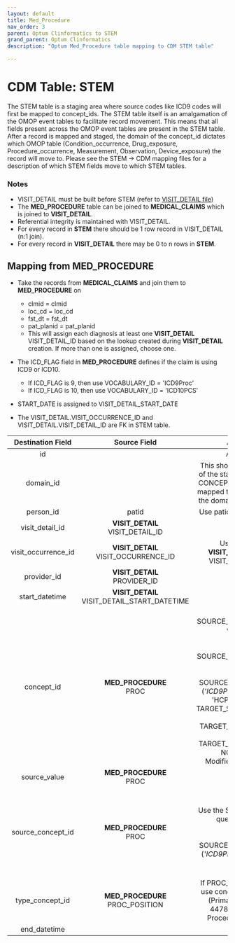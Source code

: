 ```yaml
---
layout: default
title: Med_Procedure
nav_order: 3
parent: Optum Clinformatics to STEM
grand_parent: Optum Clinformatics
description: "Optum Med_Procedure table mapping to CDM STEM table"

---
```


# CDM Table: STEM 

The STEM table is a staging area where source codes like ICD9 codes will first be mapped to concept_ids. The STEM table itself is an amalgamation of the OMOP event tables to facilitate record movement. This means that all fields present across the OMOP event tables are present in the STEM table. After a record is mapped and staged, the domain of the concept_id dictates which OMOP table (Condition_occurrence, Drug_exposure, Procedure_occurrence, Measurement, Observation, Device_exposure) the record will move to. Please see the STEM -> CDM mapping files for a description of which STEM fields move to which STEM tables.

### **Notes**
- VISIT_DETAIL must be built before STEM (refer to [VISIT_DETAIL file](VISIT_DETAIL.md))
- The **MED_PROCEDURE** table can be joined to **MEDICAL_CLAIMS** which is joined to **VISIT_DETAIL**. 
- Referential integrity is maintained with VISIT_DETAIL. 
- For every record in **STEM** there should be 1 row record in VISIT_DETAIL (n:1 join). 
- For every record in **VISIT_DETAIL** there may be 0 to n rows in **STEM**.

## **Mapping from MED_PROCEDURE**
- Take the records from **MEDICAL_CLAIMS** and join them to **MED_PROCEDURE** on 
    - clmid = clmid
    - loc_cd = loc_cd
    - fst_dt = fst_dt
    - pat_planid = pat_planid
    - This will assign each diagnosis at least one **VISIT_DETAIL** VISIT_DETAIL_ID based on the lookup created during **VISIT_DETAIL** creation. If more than one is assigned, choose one.  

- The ICD_FLAG field in **MED_PROCEDURE** defines if the claim is using ICD9 or ICD10.
    - If ICD_FLAG is 9, then use VOCABULARY_ID = 'ICD9Proc'
    - If ICD_FLAG is 10, then use VOCABULARY_ID = 'ICD10PCS'
- START_DATE is assigned to VISIT_DETAIL_START_DATE
- The VISIT_DETAIL.VISIT_OCCURRENCE_ID and VISIT_DETAIL.VISIT_DETAIL_ID are FK in STEM table.

**Destination Field**|**Source Field**|**Applied Rule**|**Comment**
| :----: | :----: | :--------: | :------: |
| id | |Autogenerate||
| domain_id ||This should be the domain_id of the standard concept in the CONCEPT_ID field. If a code is mapped to CONCEPT_ID 0, put the domain_id as Observation.||
| person_id | patid| Use patid to lookup Person_id ||
| visit_detail_id |**VISIT_DETAIL**<br>VISIT_DETAIL_ID||
| visit_occurrence_id |**VISIT_DETAIL**<br>VISIT_OCCURRENCE_ID|Use the linking to **VISIT_DETAIL** to look up VISIT_OCCURRENCE_ID||
| provider_id |**VISIT_DETAIL**<br>PROVIDER_ID |||
| start_datetime |**VISIT_DETAIL** VISIT_DETAIL_START_DATETIME |||
| concept_id | **MED_PROCEDURE**<br>PROC|Use the SOURCE_TO_STANDARD query with the filter<br/><br/>Use the SOURCE_TO_STANDARD query<br/><br/> WHERE SOURCE_VOCABULARY_ID IN (*'ICD9Proc'* OR *'ICD10PCS'*, 'HCPCS','CPT4') AND TARGET_STANDARD_CONCEPT ='S' AND TARGET_INVALID_REASON IS NULL AND TARGET_CONCEPT_CLASS_ID NOT IN ('HCPCS Modifier','CPT4 Modifier') |If ICD_FLAG = 9 then use 'ICD9Proc', else if ICD_FLAG = 10 then use 'ICD10PCS'|
| source_value | **MED_PROCEDURE**<br>PROC|||
| source_concept_id |**MED_PROCEDURE**<br>PROC |Use the SOURCE_TO_SOURCE query with the filter<br><br>WHERE SOURCE_VOCABULARY_ID IN (*'ICD9Proc'* OR *'ICD10PCS'*) |If ICD_FLAG = 9 then use 'ICD9Proc', else if ICD_FLAG = 10 then use 'ICD10PCS'|
| type_concept_id |**MED_PROCEDURE**<br>PROC_POSITION |If PROC_POSITION = 01 then use concept_id = 44786630 (Primary condition). Use 44786631 (Secondary ProcedurE) for all others.  |||
| end_datetime | |||
